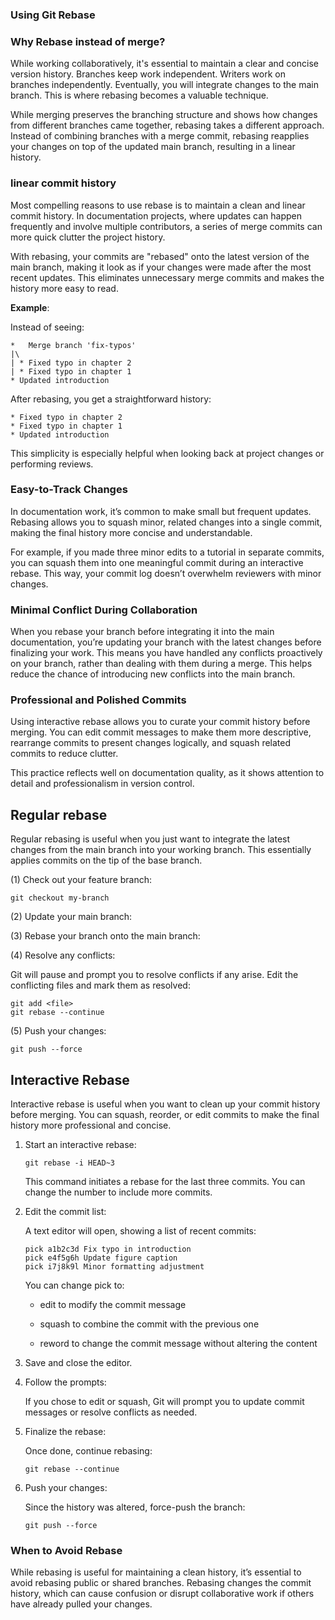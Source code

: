 ### Using Git Rebase

### Why Rebase instead of merge?

While working collaboratively, it's essential to maintain a clear and concise version history. Branches keep work independent. Writers work on branches independently. Eventually, you will integrate changes to the main branch. This is where rebasing becomes a valuable technique.

While merging preserves the branching structure and shows how changes from different branches came together, rebasing takes a different approach. Instead of combining branches with a merge commit, rebasing reapplies your changes on top of the updated main branch, resulting in a linear history.

### linear commit history

Most compelling reasons to use rebase is to maintain a clean and linear commit history. In documentation projects, where updates can happen frequently and involve multiple contributors, a series of merge commits can more quick clutter the project history.

With rebasing, your commits are "rebased" onto the latest version of the main branch, making it look as if your changes were made after the most recent updates. This eliminates unnecessary merge commits and makes the history more easy to read.

**Example**:

Instead of seeing:

```text
*   Merge branch 'fix-typos'  
|\
| * Fixed typo in chapter 2  
| * Fixed typo in chapter 1  
* Updated introduction  
```

After rebasing, you get a straightforward history:

```text
* Fixed typo in chapter 2  
* Fixed typo in chapter 1  
* Updated introduction  
```

This simplicity is especially helpful when looking back at project changes or performing reviews.

### Easy-to-Track Changes

In documentation work, it’s common to make small but frequent updates. Rebasing allows you to squash minor, related changes into a single commit, making the final history more concise and understandable.

For example, if you made three minor edits to a tutorial in separate commits, you can squash them into one meaningful commit during an interactive rebase. This way, your commit log doesn’t overwhelm reviewers with minor changes.

### Minimal Conflict During Collaboration

When you rebase your branch before integrating it into the main documentation, you’re updating your branch with the latest changes before finalizing your work. This means you have handled any conflicts proactively on your branch, rather than dealing with them during a merge. This helps reduce the chance of introducing new conflicts into the main branch.

### Professional and Polished Commits

Using interactive rebase allows you to curate your commit history before merging. You can edit commit messages to make them more descriptive, rearrange commits to present changes logically, and squash related commits to reduce clutter.

This practice reflects well on documentation quality, as it shows attention to detail and professionalism in version control.

## Regular rebase

Regular rebasing is useful when you just want to integrate the latest changes from the main branch into your working branch. This essentially applies commits on the tip of the base branch.

(1) Check out your feature branch:

```text
git checkout my-branch
```

(2) Update your main branch:

(3) Rebase your branch onto the main branch:

(4) Resolve any conflicts:

Git will pause and prompt you to resolve conflicts if any arise. Edit the conflicting files and mark them as resolved:

```text
git add <file>
git rebase --continue
```

(5) Push your changes:

```text
git push --force
```

## Interactive Rebase

Interactive rebase is useful when you want to clean up your commit history before merging. You can squash, reorder, or edit commits to make the final history more professional and concise.

1. Start an interactive rebase:

    ```text
    git rebase -i HEAD~3
    ```

    This command initiates a rebase for the last three commits. You can change the number to include more commits.

2. Edit the commit list:

   A text editor will open, showing a list of recent commits:

   ```text
   pick a1b2c3d Fix typo in introduction  
   pick e4f5g6h Update figure caption  
   pick i7j8k9l Minor formatting adjustment  
   ```

   You can change pick to:

   * edit to modify the commit message

   * squash to combine the commit with the previous one

   * reword to change the commit message without altering the content

3. Save and close the editor.
4. Follow the prompts:

   If you chose to edit or squash, Git will prompt you to update commit messages or resolve conflicts as needed.

5. Finalize the rebase:

   Once done, continue rebasing:

   ```text
   git rebase --continue
   ```

6. Push your changes:

   Since the history was altered, force-push the branch:

   ```text
   git push --force
   ```

### When to Avoid Rebase

While rebasing is useful for maintaining a clean history, it’s essential to avoid rebasing public or shared branches. Rebasing changes the commit history, which can cause confusion or disrupt collaborative work if others have already pulled your changes.
